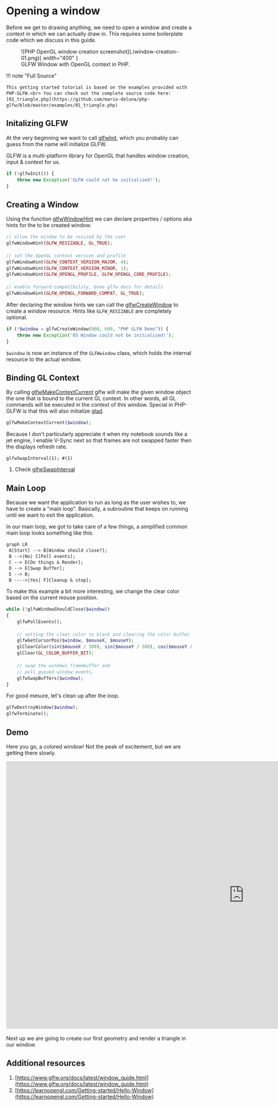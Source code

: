 # Opening a window

Before we get to drawing anything, we need to open a window and create a context in which we can actually draw in. This requires some boilerplate code which we discuss in this guide.

<figure markdown>
  ![PHP OpenGL window creation screenshot](./window-creation-01.png){ width="400" }
  <figcaption>GLFW Window with OpenGL context in PHP.</figcaption>
</figure>

!!! note "Full Source"

    This getting started tutorial is based on the examples provided with PHP-GLFW.<br> You can check out the complete source code here: [01_triangle.php](https://github.com/mario-deluna/php-glfw/blob/master/examples/01_triangle.php)


## Initalizing GLFW 

At the very beginning we want to call [glfwInit](./../API/GLFW/glfwInit.md), which you probably can guess from the name will initialize GLFW. 

GLFW is a multi-platform library for OpenGL that handles window creation, input & context for us.

```php
if (!glfwInit()) {
    throw new Exception('GLFW could not be initialized!');
}
```

## Creating a Window

Using the function [glfwWindowHint](./../API/GLFW/glfwWindowHint.md) we can declare properties / options aka hints for the to be created window.

```php
// allow the window to be resized by the user
glfwWindowHint(GLFW_RESIZABLE, GL_TRUE);

// set the OpenGL context version and profile 
glfwWindowHint(GLFW_CONTEXT_VERSION_MAJOR, 4);
glfwWindowHint(GLFW_CONTEXT_VERSION_MINOR, 1);
glfwWindowHint(GLFW_OPENGL_PROFILE, GLFW_OPENGL_CORE_PROFILE);

// enable forward compatibility, @see glfw docs for details
glfwWindowHint(GLFW_OPENGL_FORWARD_COMPAT, GL_TRUE);
```

After declaring the window hints we can call the [glfwCreateWindow](./../API/GLFW/glfwCreateWindow.md) to create a window resource. Hints like `GLFW_RESIZABLE` are completely optional.

```php 
if (!$window = glfwCreateWindow(800, 600, "PHP GLFW Demo")) {
    throw new Exception('OS Window could not be initialized!');
}
```

`$window` is now an instance of the `GLFWwindow` class, which holds the internal resource to the actual window.

## Binding GL Context

By calling [glfwMakeContextCurrent](./../API/GLFW/glfwMakeContextCurrent.md) glfw will make the given window object the one that is bound to the current GL context.
In other words, all GL commands will be executed in the context of this window. Special in PHP-GLFW is that this will also initialize [glad](https://github.com/Dav1dde/glad).

```php
glfwMakeContextCurrent($window);
```

Because I don't particularly appreciate it when my notebook sounds like a jet engine, I enable V-Sync next so that frames are not swapped faster
then the displays refresh rate.

```{ .php .annotate }
glfwSwapInterval(1); #(1)
```

1.  Check [glfwSwapInterval](./../API/GLFW/glfwSwapInterval.md) 


## Main Loop

Because we want the application to run as long as the user wishes to, we have to create a "main loop". 
Basically, a subroutine that keeps on running until we want to exit the application.

In our main loop, we got to take care of a few things, a simplified common main loop looks something like this:

```mermaid
graph LR
 A[Start] --> B[Window should close?];
 B -->|No| C[Poll events];
 C --> D[Do things & Render];
 D --> E[Swap Buffer];
 E --> B;
 B ---->|Yes| F[Cleanup & stop];
```

To make this example a bit more interesting, we change the clear color based on the current mouse position.

```php
while (!glfwWindowShouldClose($window))
{
    glfwPollEvents();
    
    // setting the clear color to black and clearing the color buffer
    glfwGetCursorPos($window, $mouseX, $mouseY);
    glClearColor(sin($mouseX / 300), sin($mouseY / 300), cos($mouseY / 300), 1);
    glClear(GL_COLOR_BUFFER_BIT);

    // swap the windows framebuffer and
    // poll queued window events.
    glfwSwapBuffers($window);
}
```

For good mesure, let's clean up after the loop.

```php
glfwDestroyWindow($window);
glfwTerminate();
```

## Demo 

Here you go, a colored window! Not the peak of excitement, but we are getting there slowly.

<div class="video-wrapper">
 <iframe width="1280" height="720" src="https://www.youtube-nocookie.com/embed/kjKIdooEUH0" frameborder="0" allowfullscreen></iframe>
</div>

Next up we are going to create our first geometry and render a triangle in our window.


## Additional resources 

 1. [https://www.glfw.org/docs/latest/window_guide.html](https://www.glfw.org/docs/latest/window_guide.html)
 2. [https://learnopengl.com/Getting-started/Hello-Window](https://learnopengl.com/Getting-started/Hello-Window)